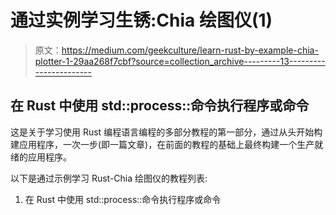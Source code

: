 # 通过实例学习生锈:Chia 绘图仪(1)

> 原文：<https://medium.com/geekculture/learn-rust-by-example-chia-plotter-1-29aa268f7cbf?source=collection_archive---------13----------------------->

## 在 Rust 中使用 std::process::命令执行程序或命令

这是关于学习使用 Rust 编程语言编程的多部分教程的第一部分，通过从头开始构建应用程序，一次一步(即一篇文章)，在前面的教程的基础上最终构建一个生产就绪的应用程序。

以下是通过示例学习 Rust-Chia 绘图仪的教程列表:

1.  在 Rust 中使用 std::process::命令执行程序或命令